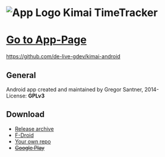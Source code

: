 ![App Logo](https://raw.githubusercontent.com/de-live-gdev/kimai-android/master/res/drawable-hdpi/ic_launcher.png "App Logo") Kimai TimeTracker
=======

# [Go to App-Page](https://github.com/de-live-gdev/kimai-android)
<https://github.com/de-live-gdev/kimai-android>

## General
Android app created and maintained by Gregor Santner, 2014-  
License: **GPLv3**  


## Download

* [Release archive](https://github.com/de-live-gdev/kimai-android/releases)
* [F-Droid](https://f-droid.org/repository/browse/?fdid=de.live.gdev.timetracker)
* [Your own repo](https://github.com/de-live-gdev/kimai-android/tree/master/additional/fdroid)
* [~~Google Play~~](https://play.google.com/store/apps/details?id=de.live.gdev.timetracker)
